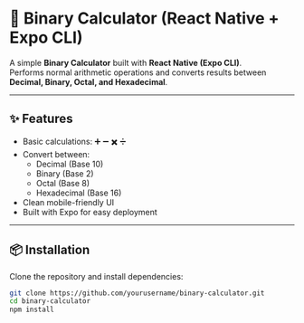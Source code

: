 # 🔢 Binary Calculator (React Native + Expo CLI)

A simple **Binary Calculator** built with **React Native (Expo CLI)**.  
Performs normal arithmetic operations and converts results between **Decimal, Binary, Octal, and Hexadecimal**.

---

## ✨ Features
- Basic calculations: ➕ ➖ ✖️ ➗
- Convert between:
  - Decimal (Base 10)
  - Binary (Base 2)
  - Octal (Base 8)
  - Hexadecimal (Base 16)
- Clean mobile-friendly UI
- Built with Expo for easy deployment

---

## 📦 Installation
Clone the repository and install dependencies:

```bash
git clone https://github.com/yourusername/binary-calculator.git
cd binary-calculator
npm install
